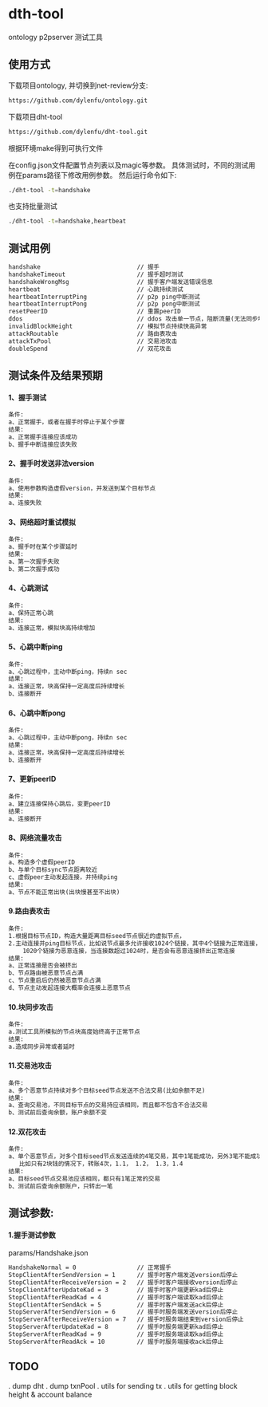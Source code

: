 # dth-tool 
ontology p2pserver 测试工具

## 使用方式
下载项目ontology, 并切换到net-review分支: 
```bash
https://github.com/dylenfu/ontology.git
```
下载项目dht-tool
```bash
https://github.com/dylenfu/dht-tool.git
```
根据环境make得到可执行文件

在config.json文件配置节点列表以及magic等参数。
具体测试时，不同的测试用例在params路径下修改用例参数。
然后运行命令如下:
```bash
./dht-tool -t=handshake
```
也支持批量测试
```bash
./dht-tool -t=handshake,heartbeat
```

## 测试用例
```dtd
handshake                           // 握手
handshakeTimeout                    // 握手超时测试
handshakeWrongMsg                   // 握手客户端发送错误信息
heartbeat                           // 心跳持续测试
heartbeatInterruptPing              // p2p ping中断测试
heartbeatInterruptPong              // p2p pong中断测试
resetPeerID                         // 重置peerID
ddos                                // ddos 攻击单一节点，阻断流量(无法同步块)
invalidBlockHeight                  // 模拟节点持续快高异常 
attackRoutable                      // 路由表攻击
attackTxPool                        // 交易池攻击
doubleSpend                         // 双花攻击
```

## 测试条件及结果预期
#### 1、握手测试
```dtd
条件:
a、正常握手，或者在握手时停止于某个步骤
结果:
a、正常握手连接应该成功
b、握手中断连接应该失败
```

#### 2、握手时发送非法version
```dtd
条件:
a、使用参数构造虚假version，并发送到某个目标节点
结果:
a、连接失败
```

#### 3、网络超时重试模拟
```dtd
条件:
a、握手时在某个步骤延时
结果:
a、第一次握手失败
b、第二次握手成功
```

#### 4、心跳测试
```dtd
条件:
a、保持正常心跳
结果:
a、连接正常，模拟块高持续增加
```

#### 5、心跳中断ping
```dtd
条件:
a、心跳过程中，主动中断ping，持续n sec
结果:
a、连接正常，块高保持一定高度后持续增长
b、连接断开
```

#### 6、心跳中断pong
```dtd
条件:
a、心跳过程中，主动中断pong，持续n sec
结果:
a、连接正常，块高保持一定高度后持续增长
b、连接断开
```

#### 7、更新peerID
```dtd
条件:
a、建立连接保持心跳后，变更peerID
结果:
a、连接断开
```

#### 8、网络流量攻击
```dtd
条件:
a、构造多个虚假peerID
b、与单个目标sync节点距离较近
c、虚假peer主动发起连接，并持续ping
结果:
a、节点不能正常出块(出块慢甚至不出块)
```

#### 9.路由表攻击
```dtd
条件:
1.根据目标节点ID，构造大量距离目标seed节点很近的虚拟节点，
2.主动连接并ping目标节点，比如说节点最多允许接收1024个链接，其中4个链接为正常连接，
    1020个链接为恶意连接，当连接数超过1024时，是否会有恶意连接挤出正常连接
结果:
a、正常连接是否会被挤出
b、节点路由被恶意节点占满
c、节点重启后仍然被恶意节点占满
d、节点主动发起连接大概率会连接上恶意节点
```

#### 10.块同步攻击
```dtd
条件:
a.测试工具所模拟的节点块高度始终高于正常节点
结果:
a.造成同步异常或者延时
```

#### 11.交易池攻击
```dtd
条件:
a、多个恶意节点持续对多个目标seed节点发送不合法交易(比如余额不足)
结果:
a、查询交易池，不同目标节点的交易持应该相同，而且都不包含不合法交易
b、测试前后查询余额，账户余额不变
```

#### 12.双花攻击
```dtd
条件:
a、单个恶意节点，对多个目标seed节点发送连续的4笔交易，其中1笔能成功，另外3笔不能成功，
   比如只有2块钱的情况下，转账4次，1.1， 1.2， 1.3，1.4
结果:
a、目标seed节点交易池应该相同，都只有1笔正常的交易
b、测试前后查询余额账户，只转出一笔
```

## 测试参数:
#### 1.握手测试参数
 params/Handshake.json

```dtd
HandshakeNormal = 0                 // 正常握手
StopClientAfterSendVersion = 1      // 握手时客户端发送version后停止
StopClientAfterReceiveVersion = 2   // 握手时客户端接收version后停止
StopClientAfterUpdateKad = 3        // 握手时客户端更新kad后停止
StopClientAfterReadKad = 4          // 握手时客户端读取kad后停止
StopClientAfterSendAck = 5          // 握手时客户端发送ack后停止
StopServerAfterSendVersion = 6      // 握手时服务端发送version后停止
StopServerAfterReceiveVersion = 7   // 握手时服务端结束到version后停止
StopServerAfterUpdateKad = 8        // 握手时服务端更新kad后停止
StopServerAfterReadKad = 9          // 握手时服务端读取kad后停止
StopServerAfterReadAck = 10         // 握手时服务端接收ack后停止
```

## TODO
. dump dht
. dump txnPool
. utils for sending tx
. utils for getting block height & account balance